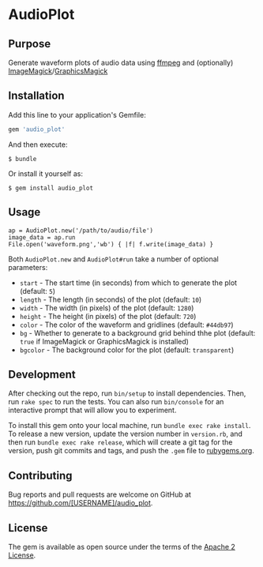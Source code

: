 # AudioPlot

## Purpose

Generate waveform plots of audio data using [ffmpeg](http://ffmpeg.org/) and
(optionally) [ImageMagick](http://www.imagemagick.org/)/[GraphicsMagick](http://www.graphicsmagick.org/)

## Installation

Add this line to your application's Gemfile:

```ruby
gem 'audio_plot'
```

And then execute:

    $ bundle

Or install it yourself as:

    $ gem install audio_plot

## Usage

    ap = AudioPlot.new('/path/to/audio/file')
    image_data = ap.run
    File.open('waveform.png','wb') { |f| f.write(image_data) }

Both `AudioPlot.new` and `AudioPlot#run` take a number of optional parameters:

* `start` - The start time (in seconds) from which to generate the plot (default: `5`)
* `length` - The length (in seconds) of the plot (default: `10`)
* `width` - The width (in pixels) of the plot (default: `1280`)
* `height` - The height (in pixels) of the plot (default: `720`)
* `color` - The color of the waveform and gridlines (default: `#44db97`)
* `bg` - Whether to generate to a background grid behind thhe plot (default: `true` if ImageMagick or GraphicsMagick is installed)
* `bgcolor` - The background color for the plot (default: `transparent`)

## Development

After checking out the repo, run `bin/setup` to install dependencies. Then, run `rake spec` to run the tests. You can also run `bin/console` for an interactive prompt that will allow you to experiment.

To install this gem onto your local machine, run `bundle exec rake install`. To release a new version, update the version number in `version.rb`, and then run `bundle exec rake release`, which will create a git tag for the version, push git commits and tags, and push the `.gem` file to [rubygems.org](https://rubygems.org).

## Contributing

Bug reports and pull requests are welcome on GitHub at https://github.com/[USERNAME]/audio_plot.

## License

The gem is available as open source under the terms of the [Apache 2 License](https://opensource.org/licenses/Apache-2.0).
